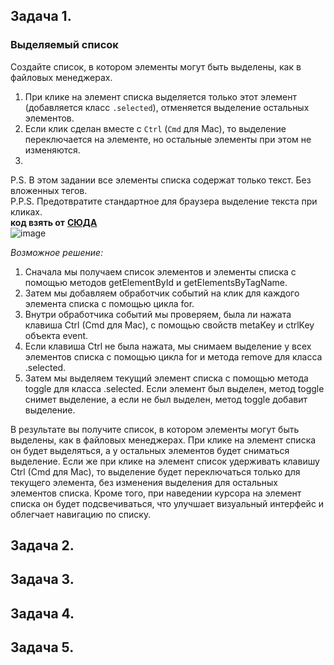 ## Задача 1.   
### Выделяемый список  
Создайте список, в котором элементы могут быть выделены, как в файловых менеджерах.  

1. При клике на элемент списка выделяется только этот элемент (добавляется класс `.selected`), отменяется выделение остальных элементов.  
2. Если клик сделан вместе с `Ctrl` (`Cmd` для Mac), то выделение переключается на элементе, но остальные элементы при этом не изменяются.  
3. 
P.S. В этом задании все элементы списка содержат только текст. Без вложенных тегов.  
P.P.S. Предотвратите стандартное для браузера выделение текста при кликах.  
**код взять от**  **[СЮДА ](https://plnkr.co/edit/lPzUmILnLIkgz5Ap?p=preview&preview)**  
![image](https://user-images.githubusercontent.com/113675674/221419616-a48bef3e-28a8-4a51-8d23-691ee2e70246.png)  

_Возможное решение:_    
1. Сначала мы получаем список элементов и элементы списка с помощью методов getElementById и getElementsByTagName.  
2. Затем мы добавляем обработчик событий на клик для каждого элемента списка с помощью цикла for.   
3. Внутри обработчика событий мы проверяем, была ли нажата клавиша Ctrl (Cmd для Mac), с помощью свойств metaKey и ctrlKey объекта event. 
4. Если клавиша Ctrl не была нажата, мы снимаем выделение у всех элементов списка с помощью цикла for и метода remove для класса .selected.   
5. Затем мы выделяем текущий элемент списка с помощью метода toggle для класса .selected. Если элемент был выделен, метод toggle снимет выделение, а если не был выделен, метод toggle добавит выделение.  

В результате вы получите список, в котором элементы могут быть выделены, как в файловых менеджерах. При клике на элемент списка он будет выделяться, а у остальных элементов будет сниматься выделение. Если же при клике на элемент список удерживать клавишу Ctrl (Cmd для Mac), то выделение будет переключаться только для текущего элемента, без изменения выделения для остальных элементов списка. Кроме того, при наведении курсора на элемент списка он будет подсвечиваться, что улучшает визуальный интерфейс и облегчает навигацию по списку.


## Задача 2.   
### 

## Задача 3.   
### 

## Задача 4.   
### 

## Задача 5.   
### 

